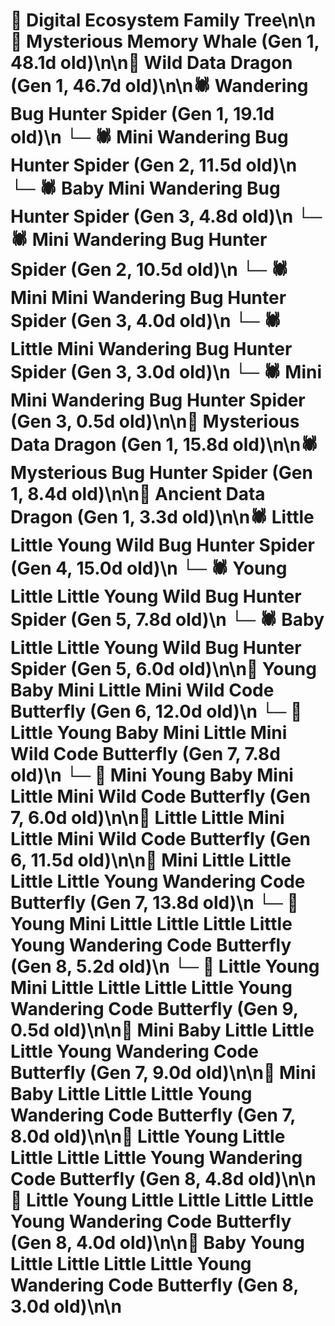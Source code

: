 # 🌳 Digital Ecosystem Family Tree\n\n🐋 Mysterious Memory Whale (Gen 1, 48.1d old)\n\n🐉 Wild Data Dragon (Gen 1, 46.7d old)\n\n🕷️ Wandering Bug Hunter Spider (Gen 1, 19.1d old)\n  └─ 🕷️ Mini Wandering Bug Hunter Spider (Gen 2, 11.5d old)\n    └─ 🕷️ Baby Mini Wandering Bug Hunter Spider (Gen 3, 4.8d old)\n  └─ 🕷️ Mini Wandering Bug Hunter Spider (Gen 2, 10.5d old)\n    └─ 🕷️ Mini Mini Wandering Bug Hunter Spider (Gen 3, 4.0d old)\n    └─ 🕷️ Little Mini Wandering Bug Hunter Spider (Gen 3, 3.0d old)\n    └─ 🕷️ Mini Mini Wandering Bug Hunter Spider (Gen 3, 0.5d old)\n\n🐉 Mysterious Data Dragon (Gen 1, 15.8d old)\n\n🕷️ Mysterious Bug Hunter Spider (Gen 1, 8.4d old)\n\n🐉 Ancient Data Dragon (Gen 1, 3.3d old)\n\n🕷️ Little Little Young Wild Bug Hunter Spider (Gen 4, 15.0d old)\n  └─ 🕷️ Young Little Little Young Wild Bug Hunter Spider (Gen 5, 7.8d old)\n  └─ 🕷️ Baby Little Little Young Wild Bug Hunter Spider (Gen 5, 6.0d old)\n\n🦋 Young Baby Mini Little Mini Wild Code Butterfly (Gen 6, 12.0d old)\n  └─ 🦋 Little Young Baby Mini Little Mini Wild Code Butterfly (Gen 7, 7.8d old)\n  └─ 🦋 Mini Young Baby Mini Little Mini Wild Code Butterfly (Gen 7, 6.0d old)\n\n🦋 Little Little Mini Little Mini Wild Code Butterfly (Gen 6, 11.5d old)\n\n🦋 Mini Little Little Little Little Young Wandering Code Butterfly (Gen 7, 13.8d old)\n  └─ 🦋 Young Mini Little Little Little Little Young Wandering Code Butterfly (Gen 8, 5.2d old)\n    └─ 🦋 Little Young Mini Little Little Little Little Young Wandering Code Butterfly (Gen 9, 0.5d old)\n\n🦋 Mini Baby Little Little Little Young Wandering Code Butterfly (Gen 7, 9.0d old)\n\n🦋 Mini Baby Little Little Little Young Wandering Code Butterfly (Gen 7, 8.0d old)\n\n🦋 Little Young Little Little Little Little Young Wandering Code Butterfly (Gen 8, 4.8d old)\n\n🦋 Little Young Little Little Little Little Young Wandering Code Butterfly (Gen 8, 4.0d old)\n\n🦋 Baby Young Little Little Little Little Young Wandering Code Butterfly (Gen 8, 3.0d old)\n\n